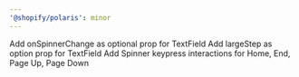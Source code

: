 ```yaml
---
'@shopify/polaris': minor
---
```


Add onSpinnerChange as optional prop for TextField
Add largeStep as option prop for TextField
Add Spinner keypress interactions for Home, End, Page Up, Page Down
